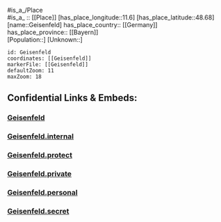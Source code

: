 ﻿---
location: [48.68,11.6] 
mapzoom: [7,12] 
mapmarker: city 
type: City
tags:
- geo/City


SpocWebEntityId: 30393
isDeleted: false
confidential: public

---
#is_a_/Place  
#is_a_ :: [[Place]] 
[has_place_longitude::11.6] 
[has_place_latitude::48.68] 
[name::Geisenfeld] 
has_place_country:: [[Germany]]  
has_place_province:: [[Bayern]]  
[Population::] 
[Unknown::] 


```leaflet
id: Geisenfeld
coordinates: [[Geisenfeld]] 
markerFile: [[Geisenfeld]] 
defaultZoom: 11 
maxZoom: 18
```


## Confidential Links & Embeds: 

### [Geisenfeld](/_public/Earth/Continent/Europe/Europe~Central/Germany/Germany~West/Bayern/counties~Bayern/Pfaffenhofen/cities~Pfaffenhofen/Geisenfeld.md) 

### [Geisenfeld.internal](/_internal/Earth/Continent/Europe/Europe~Central/Germany/Germany~West/Bayern/counties~Bayern/Pfaffenhofen/cities~Pfaffenhofen/Geisenfeld.internal.md) 

### [Geisenfeld.protect](/_protect/Earth/Continent/Europe/Europe~Central/Germany/Germany~West/Bayern/counties~Bayern/Pfaffenhofen/cities~Pfaffenhofen/Geisenfeld.protect.md) 

### [Geisenfeld.private](/_private/Earth/Continent/Europe/Europe~Central/Germany/Germany~West/Bayern/counties~Bayern/Pfaffenhofen/cities~Pfaffenhofen/Geisenfeld.private.md) 

### [Geisenfeld.personal](/_personal/Earth/Continent/Europe/Europe~Central/Germany/Germany~West/Bayern/counties~Bayern/Pfaffenhofen/cities~Pfaffenhofen/Geisenfeld.personal.md) 

### [Geisenfeld.secret](/_secret/Earth/Continent/Europe/Europe~Central/Germany/Germany~West/Bayern/counties~Bayern/Pfaffenhofen/cities~Pfaffenhofen/Geisenfeld.secret.md) 
